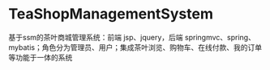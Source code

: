 # TeaShopManagementSystem
 基于ssm的茶叶商城管理系统：前端 jsp、jquery，后端 springmvc、spring、mybatis；角色分为管理员、用户；集成茶叶浏览、购物车、在线付款、我的订单等功能于一体的系统
